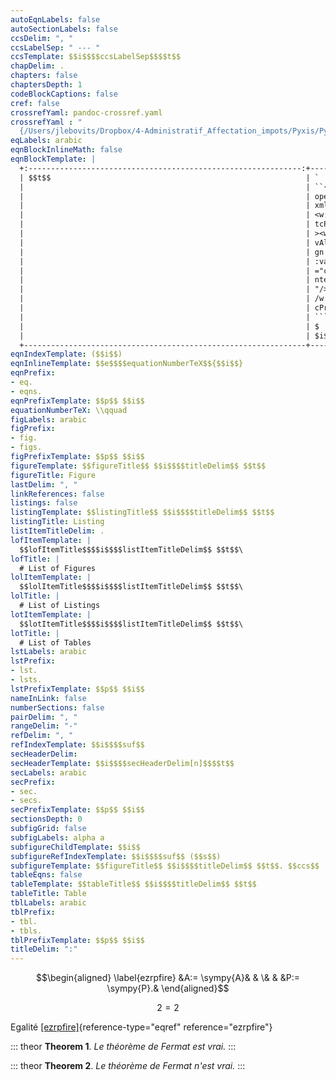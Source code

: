 ```yaml
---
autoEqnLabels: false
autoSectionLabels: false
ccsDelim: ", "
ccsLabelSep: " --- "
ccsTemplate: $$i$$$$ccsLabelSep$$$$t$$
chapDelim: .
chapters: false
chaptersDepth: 1
codeBlockCaptions: false
cref: false
crossrefYaml: pandoc-crossref.yaml
crossrefYaml : "
  {/Users/jlebovits/Dropbox/4-Administratif_Affectation_impots/Pyxis/PyxiScience/GitHub_PyxiScience/PyxiScience/5-Scripts/2-Python/Scripts_conversion_jinja_to_Markdown_to_HTML/Perso_Filt.yaml}"
eqLabels: arabic
eqnBlockInlineMath: false
eqnBlockTemplate: |
  +:-------------------------------------------------------------:+-----:+
  | $$t$$                                                         | `    |
  |                                                               | ``{= |
  |                                                               | open |
  |                                                               | xml} |
  |                                                               | <w:  |
  |                                                               | tcPr |
  |                                                               | ><w: |
  |                                                               | vAli |
  |                                                               | gn w |
  |                                                               | :val |
  |                                                               | ="ce |
  |                                                               | nter |
  |                                                               | "/>< |
  |                                                               | /w:t |
  |                                                               | cPr> |
  |                                                               | ```  |
  |                                                               | $    |
  |                                                               | $i$$ |
  +---------------------------------------------------------------+------+
eqnIndexTemplate: ($$i$$)
eqnInlineTemplate: $$e$$$$equationNumberTeX$${$$i$$}
eqnPrefix:
- eq.
- eqns.
eqnPrefixTemplate: $$p$$ $$i$$
equationNumberTeX: \\qquad
figLabels: arabic
figPrefix:
- fig.
- figs.
figPrefixTemplate: $$p$$ $$i$$
figureTemplate: $$figureTitle$$ $$i$$$$titleDelim$$ $$t$$
figureTitle: Figure
lastDelim: ", "
linkReferences: false
listings: false
listingTemplate: $$listingTitle$$ $$i$$$$titleDelim$$ $$t$$
listingTitle: Listing
listItemTitleDelim: .
lofItemTemplate: |
  $$lofItemTitle$$$$i$$$$listItemTitleDelim$$ $$t$$\
lofTitle: |
  # List of Figures
lolItemTemplate: |
  $$lolItemTitle$$$$i$$$$listItemTitleDelim$$ $$t$$\
lolTitle: |
  # List of Listings
lotItemTemplate: |
  $$lotItemTitle$$$$i$$$$listItemTitleDelim$$ $$t$$\
lotTitle: |
  # List of Tables
lstLabels: arabic
lstPrefix:
- lst.
- lsts.
lstPrefixTemplate: $$p$$ $$i$$
nameInLink: false
numberSections: false
pairDelim: ", "
rangeDelim: "-"
refDelim: ", "
refIndexTemplate: $$i$$$$suf$$
secHeaderDelim: 
secHeaderTemplate: $$i$$$$secHeaderDelim[n]$$$$t$$
secLabels: arabic
secPrefix:
- sec.
- secs.
secPrefixTemplate: $$p$$ $$i$$
sectionsDepth: 0
subfigGrid: false
subfigLabels: alpha a
subfigureChildTemplate: $$i$$
subfigureRefIndexTemplate: $$i$$$$suf$$ ($$s$$)
subfigureTemplate: $$figureTitle$$ $$i$$$$titleDelim$$ $$t$$. $$ccs$$
tableEqns: false
tableTemplate: $$tableTitle$$ $$i$$$$titleDelim$$ $$t$$
tableTitle: Table
tblLabels: arabic
tblPrefix:
- tbl.
- tbls.
tblPrefixTemplate: $$p$$ $$i$$
titleDelim: ":"
---
```


$$\begin{aligned}
\label{ezrpfire}
&A:=  \sympy{A}&
& \& & 
&P:=  \sympy{P}.&
\end{aligned}$$

$$2=2$$

Egalité [\[ezrpfire\]](#ezrpfire){reference-type="eqref"
reference="ezrpfire"}

::: theor
**Theorem 1**. *Le théorème de Fermat est vrai.*
:::

::: theor
**Theorem 2**. *Le théorème de Fermat n'est vrai.*
:::
